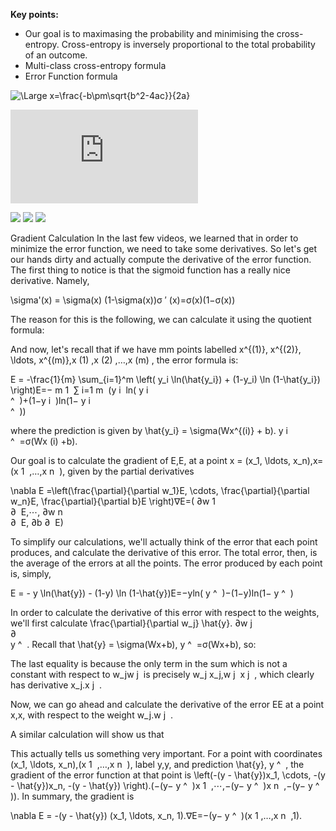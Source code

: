 
**Key points:**

- Our goal is to maximasing the probability and minimising the cross-entropy. Cross-entropy is inversely proportional to the total probability of an outcome.
- Multi-class cross-entropy formula
- Error Function formula

<img src="https://latex.codecogs.com/svg.latex?\Large&space;x=\frac{-b\pm\sqrt{b^2-4ac}}{2a}" title="\Large x=\frac{-b\pm\sqrt{b^2-4ac}}{2a}" />

![\Large x=\frac{-b\pm\sqrt{b^2-4ac}}{2a}](https://latex.codecogs.com/svg.latex?x%3D%5Cfrac%7B-b%5Cpm%5Csqrt%7Bb%5E2-4ac%7D%7D%7B2a%7D)

<img src="http://yuml.me/diagram/scruffy/class/[note: You can stick notes on diagrams too!{bg:cornsilk}],[Customer]<>1-orders 0..*>[Order], [Order]++*-*>[LineItem], [Order]-1>[DeliveryMethod], [Order]*-*>[Product], [Category]<->[Product], [DeliveryMethod]^[National], [DeliveryMethod]^[International]" >

<img src="http://latex.codecogs.com/gif.latex?%5Csum%20%28a&plus;b%29%21" >

<img src="https://d17h27t6h515a5.cloudfront.net/topher/2017/May/5910e6c6_codecogseqn-49/codecogseqn-49.gif">

Gradient Calculation
In the last few videos, we learned that in order to minimize the error function, we need to take some derivatives. So let's get our hands dirty and actually compute the derivative of the error function. The first thing to notice is that the sigmoid function has a really nice derivative. Namely,

\sigma'(x) = \sigma(x) (1-\sigma(x))σ 
′
 (x)=σ(x)(1−σ(x))

The reason for this is the following, we can calculate it using the quotient formula:


And now, let's recall that if we have mm points labelled x^{(1)}, x^{(2)}, \ldots, x^{(m)},x 
(1)
 ,x 
(2)
 ,…,x 
(m)
 , the error formula is:

E = -\frac{1}{m} \sum_{i=1}^m \left( y_i \ln(\hat{y_i}) + (1-y_i) \ln (1-\hat{y_i}) \right)E=− 
m
1
​	 ∑ 
i=1
m
​	 (y 
i
​	 ln( 
y 
i
​	 
^
​	 )+(1−y 
i
​	 )ln(1− 
y 
i
​	 
^
​	 ))

where the prediction is given by \hat{y_i} = \sigma(Wx^{(i)} + b). 
y 
i
​	 
^
​	 =σ(Wx 
(i)
 +b).

Our goal is to calculate the gradient of E,E, at a point x = (x_1, \ldots, x_n),x=(x 
1
​	 ,…,x 
n
​	 ), given by the partial derivatives

\nabla E =\left(\frac{\partial}{\partial w_1}E, \cdots, \frac{\partial}{\partial w_n}E, \frac{\partial}{\partial b}E \right)∇E=( 
∂w 
1
​	 
∂
​	 E,⋯, 
∂w 
n
​	 
∂
​	 E, 
∂b
∂
​	 E)

To simplify our calculations, we'll actually think of the error that each point produces, and calculate the derivative of this error. The total error, then, is the average of the errors at all the points. The error produced by each point is, simply,

E = - y \ln(\hat{y}) - (1-y) \ln (1-\hat{y})E=−yln( 
y
^
​	 )−(1−y)ln(1− 
y
^
​	 )

In order to calculate the derivative of this error with respect to the weights, we'll first calculate \frac{\partial}{\partial w_j} \hat{y}. 
∂w 
j
​	 
∂
​	  
y
^
​	 . Recall that \hat{y} = \sigma(Wx+b), 
y
^
​	 =σ(Wx+b), so:


The last equality is because the only term in the sum which is not a constant with respect to w_jw 
j
​	  is precisely w_j x_j,w 
j
​	 x 
j
​	 , which clearly has derivative x_j.x 
j
​	 .

Now, we can go ahead and calculate the derivative of the error EE at a point x,x, with respect to the weight w_j.w 
j
​	 .


A similar calculation will show us that


This actually tells us something very important. For a point with coordinates (x_1, \ldots, x_n),(x 
1
​	 ,…,x 
n
​	 ), label y,y, and prediction \hat{y}, 
y
^
​	 , the gradient of the error function at that point is \left(-(y - \hat{y})x_1, \cdots, -(y - \hat{y})x_n, -(y - \hat{y}) \right).(−(y− 
y
^
​	 )x 
1
​	 ,⋯,−(y− 
y
^
​	 )x 
n
​	 ,−(y− 
y
^
​	 )). In summary, the gradient is

\nabla E = -(y - \hat{y}) (x_1, \ldots, x_n, 1).∇E=−(y− 
y
^
​	 )(x 
1
​	 ,…,x 
n
​	 ,1).
